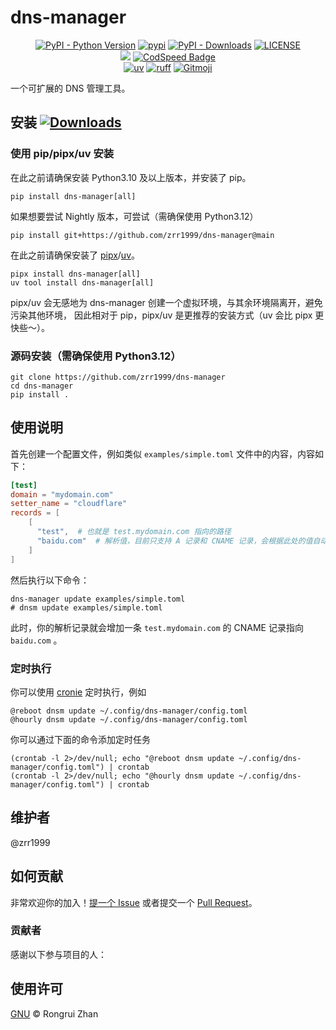 # dns-manager

<p align="center">
   <a href="https://python.org/" target="_blank"><img alt="PyPI - Python Version" src="https://img.shields.io/pypi/pyversions/dns-manager?logo=python&style=flat-square"></a>
   <a href="https://pypi.org/project/dns-manager/" target="_blank"><img src="https://img.shields.io/pypi/v/dns-manager?style=flat-square" alt="pypi"></a>
   <a href="https://pypi.org/project/dns-manager/" target="_blank"><img alt="PyPI - Downloads" src="https://img.shields.io/pypi/dm/dns-manager?style=flat-square"></a>
   <a href="LICENSE"><img alt="LICENSE" src="https://img.shields.io/pypi/l/dns-manager?style=flat-square"></a>
   <br/>
   <a href="https://codecov.io/gh/zrr-lab/dns-manager" ><img src="https://codecov.io/gh/zrr-lab/dns-manager/graph/badge.svg?token=l0m6mbJfad"/></a>
   <a href="https://codspeed.io/zrr-lab/dns-manager"><img src="https://img.shields.io/endpoint?url=https://codspeed.io/badge.json" alt="CodSpeed Badge"/></a>
   <br/>
   <a href="https://github.com/astral-sh/uv"><img alt="uv" src="https://img.shields.io/endpoint?url=https://raw.githubusercontent.com/astral-sh/uv/main/assets/badge/v0.json&style=flat-square"></a>
   <a href="https://github.com/astral-sh/ruff"><img alt="ruff" src="https://img.shields.io/endpoint?url=https://raw.githubusercontent.com/astral-sh/ruff/main/assets/badge/v2.json&style=flat-square"></a>
   <a href="https://gitmoji.dev"><img alt="Gitmoji" src="https://img.shields.io/badge/gitmoji-%20😜%20😍-FFDD67?style=flat-square"></a>
</p>


一个可扩展的 DNS 管理工具。

## 安装 [![Downloads](https://pepy.tech/badge/dns-manager)](https://pepy.tech/project/dns-manager)

### 使用 pip/pipx/uv 安装

在此之前请确保安装 Python3.10 及以上版本，并安装了 pip。
```shell
pip install dns-manager[all]
```

如果想要尝试 Nightly 版本，可尝试（需确保使用 Python3.12）
```shell
pip install git+https://github.com/zrr1999/dns-manager@main
```

在此之前请确保安装了 [pipx](https://github.com/pypa/pipx)/[uv](https://github.com/astral-sh/uv)。
```shell
pipx install dns-manager[all]
uv tool install dns-manager[all]
```

pipx/uv 会无感地为 dns-manager 创建一个虚拟环境，与其余环境隔离开，避免污染其他环境，
因此相对于 pip，pipx/uv 是更推荐的安装方式（uv 会比 pipx 更快些～）。

### 源码安装（需确保使用 Python3.12）

```shell
git clone https://github.com/zrr1999/dns-manager
cd dns-manager
pip install .
```

## 使用说明
首先创建一个配置文件，例如类似 `examples/simple.toml` 文件中的内容，内容如下：
```toml
[test]
domain = "mydomain.com"
setter_name = "cloudflare"
records = [
    [
      "test",  # 也就是 test.mydomain.com 指向的路径
      "baidu.com"  # 解析值，目前只支持 A 记录和 CNAME 记录，会根据此处的值自动判断
    ]
]
```
然后执行以下命令：
```shell
dns-manager update examples/simple.toml
# dnsm update examples/simple.toml
```
此时，你的解析记录就会增加一条 `test.mydomain.com` 的 CNAME 记录指向 `baidu.com` 。

### 定时执行
你可以使用 [cronie](https://github.com/cronie-crond/cronie) 定时执行，例如
```
@reboot dnsm update ~/.config/dns-manager/config.toml
@hourly dnsm update ~/.config/dns-manager/config.toml
```

你可以通过下面的命令添加定时任务
```shell
(crontab -l 2>/dev/null; echo "@reboot dnsm update ~/.config/dns-manager/config.toml") | crontab
(crontab -l 2>/dev/null; echo "@hourly dnsm update ~/.config/dns-manager/config.toml") | crontab
```

## 维护者

@zrr1999

## 如何贡献

非常欢迎你的加入！[提一个 Issue](https://github.com/zrr1999/dns-manager/issues/new) 或者提交一个 [Pull Request](https://github.com/zrr1999/dns-manager/pulls/new)。

### 贡献者

感谢以下参与项目的人：

## 使用许可
[GNU](LICENSE) © Rongrui Zhan
